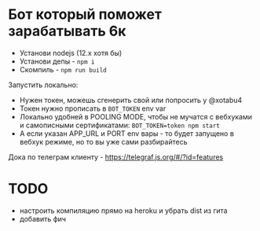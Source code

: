 # Бот который поможет зарабатывать 6к


- Установи nodejs (12.x хотя бы)
- Установи депы - `npm i`
- Скомпиль - `npm run build`

Запустить локально:
- Нужен токен, можешь сгенерить свой или попросить у @xotabu4
- Токен нужно прописать в `BOT_TOKEN` env var
- Локально удобней в POOLING MODE, чтобы не мучатся с вебхуками и самописными сертификатами:
`BOT_TOKEN=token npm start`
- А если указан APP_URL и PORT env вары - то будет запущено в вебхук режиме, но то вы уже сами разбирайтесь


Дока по телеграм клиенту - 
https://telegraf.js.org/#/?id=features


# TODO
- настроить компиляцию прямо на heroku и убрать dist из гита
- добавить фич 

